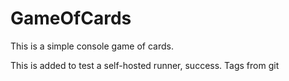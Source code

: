 # GameOfCards
This is a simple console game of cards.

This is added to test a self-hosted runner, success. Tags from git 
